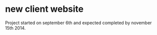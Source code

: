 new client website
==================

Project started on september 6th and expected completed by november 15th 2014.

